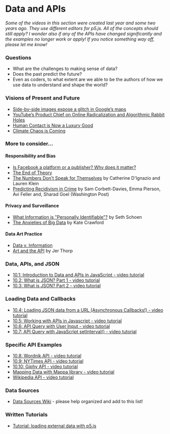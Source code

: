 # Data and APIs

*Some of the videos in this section were created last year and some two years ago. They use different editors for p5.js. All of the concepts should still apply? I wonder also if any of the APIs have changed significantly and the examples no longer work or apply! If you notice something way off, please let me know!*

### Questions
* What are the challenges to making sense of data?
* Does the past predict the future?
* Even as coders, to what extent are we able to be the authors of how we use data to understand and shape the world?

### Visions of Present and Future
* [Side-by-side images expose a glitch in Google’s maps](https://qz.com/982709/google-maps-is-making-entire-communities-invisible-the-consequences-are-worrying/)
* [YouTube’s Product Chief on Online Radicalization and Algorithmic Rabbit Holes](https://www.nytimes.com/2019/03/29/technology/youtube-online-extremism.html?partner=rss&emc=rss)
* [Human Contact is Now a Luxury Good](https://www.nytimes.com/2019/03/23/sunday-review/human-contact-luxury-screens.html)
* [Climate Chaos is Coming](https://www.nytimes.com/interactive/2019/04/10/magazine/climate-change-pinkertons.html)

### More to consider...
#### Responsibility and Bias
   * [Is Facebook a platform or a publisher? Why does it matter?](https://www.theguardian.com/technology/2018/jul/02/facebook-mark-zuckerberg-platform-publisher-lawsuit)
   * [The End of Theory](https://www.wired.com/2008/06/pb-theory/)
   * [The Numbers Don't Speak for Themselves](https://bookbook.pubpub.org/pub/6ui5n4vo) by Catherine D'Ignazio and Lauren Klein
   * [Predicting Recidivism in Crime](https://www.washingtonpost.com/news/monkey-cage/wp/2016/10/17/can-an-algorithm-be-racist-our-analysis-is-more-cautious-than-propublicas/) by Sam Corbett-Davies, Emma Pierson, Avi Feller and, Sharad Goel (Washington Post)
#### Privacy and Surveillance
   * [What Information is "Personally Identifiable"?](https://www.eff.org/deeplinks/2009/09/what-information-personally-identifiable) by Seth Schoen
   * [The Anxieties of Big Data](http://thenewinquiry.com/essays/the-anxieties-of-big-data/) by Kate Crawford
#### Data Art Practice
   * [Data v. Information](http://eleven.fibreculturejournal.org/fcj-067-art-against-information-case-studies-in-data-practice/)
   * [Art and the API](http://blog.blprnt.com/blog/blprnt/art-and-the-api) by Jer Thorp

### Data, APIs, and JSON
* [10.1: Introduction to Data and APIs in JavaScript - video tutorial](https://youtu.be/rJaXOFfwGVw?list=PLRqwX-V7Uu6a-SQiI4RtIwuOrLJGnel0r)
* [10.2: What is JSON? Part 1 - video tutorial](https://youtu.be/_NFkzw6oFtQ?list=PLRqwX-V7Uu6a-SQiI4RtIwuOrLJGnel0r)
* [10.3: What is JSON? Part 2 - video tutorial](https://youtu.be/118sDpLOClw?list=PLRqwX-V7Uu6a-SQiI4RtIwuOrLJGnel0r)

### Loading Data and Callbacks
* [10.4: Loading JSON data from a URL (Asynchronous Callbacks!) - video tutorial](https://youtu.be/6mT3r8Qn1VY?list=PLRqwX-V7Uu6a-SQiI4RtIwuOrLJGnel0r)
* [10.5: Working with APIs in Javascript - video tutorial](https://youtu.be/ecT42O6I_WI?list=PLRqwX-V7Uu6a-SQiI4RtIwuOrLJGnel0r)
* [10.6: API Query with User Input - video tutorial](https://youtu.be/4UoUqnjUC2c?list=PLRqwX-V7Uu6a-SQiI4RtIwuOrLJGnel0r)
* [10.7: API Query with JavaScript setInterval() - video tutorial](https://youtu.be/UNtqhnhD-wo?list=PLRqwX-V7Uu6a-SQiI4RtIwuOrLJGnel0r)

### Specific API Examples
* [10.8: Wordnik API - video tutorial](https://youtu.be/YsgdUaOrFnQ?list=PLRqwX-V7Uu6a-SQiI4RtIwuOrLJGnel0r)
* [10.9: NYTimes API - video tutorial](https://youtu.be/IMne3LY4bks?list=PLRqwX-V7Uu6a-SQiI4RtIwuOrLJGnel0r)
* [10.10: Giphy API - video tutorial](https://youtu.be/mj8_w11MvH8?list=PLRqwX-V7Uu6a-SQiI4RtIwuOrLJGnel0r)
* [Mapping Data with Mappa library - video tutorial](https://youtu.be/ZiYdOwOrGyc?list=PLRqwX-V7Uu6a-SQiI4RtIwuOrLJGnel0r)
* [Wikipedia API - video tutorial](https://youtu.be/RPz75gcHj18?list=PLRqwX-V7Uu6a-SQiI4RtIwuOrLJGnel0r)

### Data Sources
* [Data Sources Wiki](https://github.com/ITPNYU/ICM-2019/wiki/Data-Sources) - please help organized and add to this list!

### Written Tutorials
* [Tutorial: loading external data with p5.js](https://github.com/processing/p5.js/wiki/Loading-external-files:-AJAX,-XML,-JSON)
